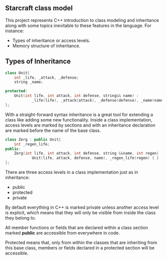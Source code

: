 ## Starcraft class model ##

This project represents C++ introduction to class modeling and inheritance along with some topics inevitable to these
features in the language. For instance:
  * Types of inheritance or access levels.
  * Memory structure of inheritance.


## Types of Inheritance ##

~~~cpp
class Unit{
    int _life, _attack, _defense;
    string _name;

protected:
    Unit(int life, int attack, int defense, string&& name) :
            _life(life), _attack(attack), _defense(defense), _name(name){}
};
~~~

With a straight-forward syntax inheritance is a great tool for extending a class like adding some new functionality.
Inside a class implementation, access levels are marked by sections and with an inheritance declaration are marked before
the name of the base class.

~~~cpp
class Zerg : public Unit{
    int _regen_life;
public:
    Zerg(int life, int attack, int defense, string &&name, int regen) :
            Unit(life, attack, defense, name), _regen_life(regen) { }
};
~~~

There are three access levels in a class implementation just as in inheritance:
  * public
  * protected
  * private

By default everything in C++ is marked private unless another access level is explicit, which means that they will only
be visible from inside the class they belong to.

All member functions or fields that are declared within a class section marked **public** are accessible from everywhere
in code.

Protected means that, only from within the classes that are inheriting from this base class, members or fields declared
in a protected section will be accessible.